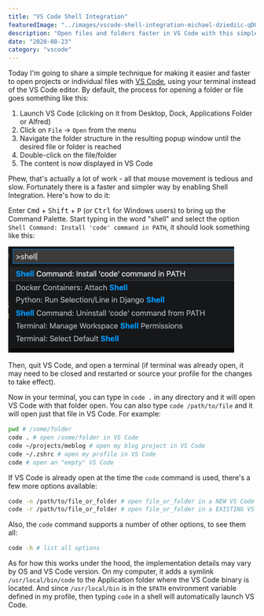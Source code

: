 ```yaml
---
title: "VS Code Shell Integration"
featuredImage: "../images/vscode-shell-integration-michael-dziedzic-qDG7XKJLKbs-unsplash.jpg"
description: "Open files and folders faster in VS Code with this simple trick to enable shell integration."
date: "2020-08-23"
category: "vscode"
---
```


Today I'm going to share a simple technique for making it easier and faster to open projects or individual files with [VS Code](https://code.visualstudio.com/), using your terminal instead of the VS Code editor. By default, the process for opening a folder or file goes something like this:

1. Launch VS Code (clicking on it from Desktop, Dock, Applications Folder or Alfred)
2. Click on `File` -> `Open` from the menu
3. Navigate the folder structure in the resulting popup window until the desired file or folder is reached
4. Double-click on the file/folder
5. The content is now displayed in VS Code

Phew, that's actually a lot of work - all that mouse movement is tedious and slow. Fortunately there is a faster and simpler way by enabling Shell Integration. Here's how to do it:

Enter <kbd class="markdown-kbd">Cmd</kbd> + <kbd class="markdown-kbd">Shift</kbd> + <kbd class="markdown-kbd">P</kbd> (or <kbd class="markdown-kbd">Ctrl</kbd> for Windows users) to bring up the Command Palette. Start typing in the word "shell" and select the option `Shell Command: Install 'code' command in PATH`, it should look something like this:

![vscode command palette shell integration](../images/vscode-command-palette-shell-integration.png "vscode command palette shell integration")

Then, quit VS Code, and open a terminal (if terminal was already open, it may need to be closed and restarted or source your profile for the changes to take effect).

Now in your terminal, you can type in `code .` in any directory and it will open VS Code with that folder open. You can also type `code /path/to/file` and it will open just that file in VS Code. For example:

```bash
pwd # /some/folder
code . # open /some/folder in VS Code
code ~/projects/meblog # open my blog project in VS Code
code ~/.zshrc # open my profile in VS Code
code # open an "empty" VS Code
```

If VS Code is already open at the time the `code` command is used, there's a few more options available:

```bash
code -n /path/to/file_or_folder # open file_or_folder in a NEW VS Code window
code -r /path/to/file_or_folder # open file_or_folder in a EXISTING VS Code window
```

Also, the `code` command supports a number of other options, to see them all:

```bash
code -h # list all options
```

As for how this works under the hood, the implementation details may vary by OS and VS Code version. On my computer, it adds a symlink `/usr/local/bin/code` to the Application folder where the VS Code binary is located. And since `/usr/local/bin` is in the `$PATH` environment variable defined in my profile, then typing `code` in a shell will automatically launch VS Code.